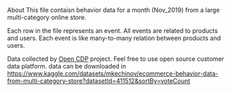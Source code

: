 About
This file contaisn behavior data for a month (Nov_2019) from a large multi-category online store.

Each row in the file represents an event. All events are related to products and users. Each event is like many-to-many relation between products and users.

Data collected by [Open CDP](https://rees46.com/en/open-cdp) project. Feel free to use open source customer data platform.
data can be downloaded in https://www.kaggle.com/datasets/mkechinov/ecommerce-behavior-data-from-multi-category-store?datasetId=411512&sortBy=voteCount
